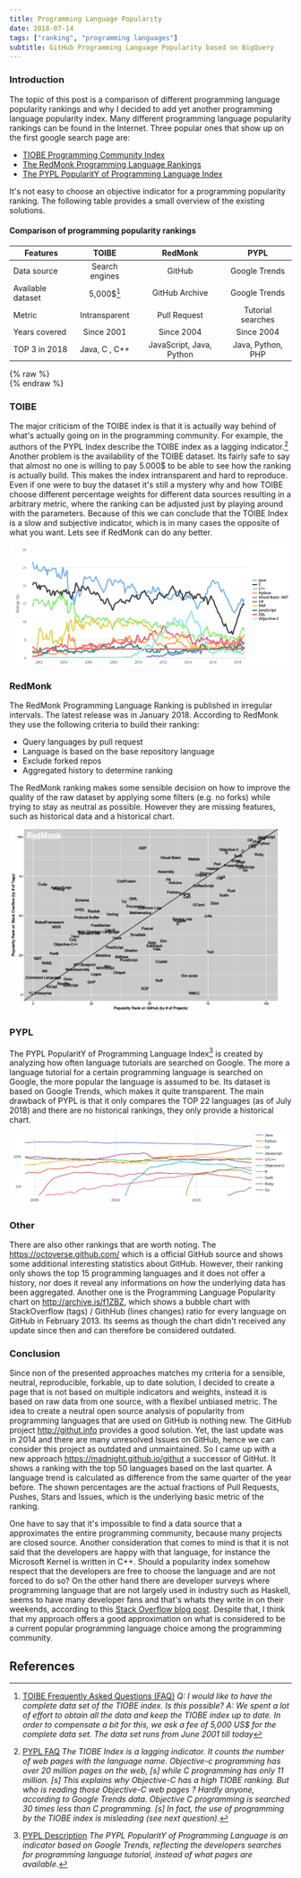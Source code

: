 ```yaml
---
title: Programming Language Popularity
date: 2018-07-14
tags: ["ranking", "programming languages"]
subtitle: GitHub Programming Language Popularity based on BigQuery
---
```


### Introduction

The topic of this post is a comparison of different programming language popularity rankings and why I decided to add yet another programming language popularity index. Many different programming language popularity rankings can be found in the Internet. Three popular ones that show up on the first google search page are:

* [TIOBE Programming Community Index](//tiobe.com/tiobe-index/)
* [The RedMonk Programming Language Rankings](//redmonk.com/sogrady/2016/07/20/language-rankings-6-16/)
* [The PYPL PopularitY of Programming Language Index](//pypl.github.io/PYPL.html)

It's not easy to choose an objective indicator for a programming popularity ranking. The following table provides a small overview of the existing solutions.

#### Comparison of programming popularity rankings

| Features           | TOIBE           | RedMonk                  | PYPL              |
| -------------      | :-------------: | :-------------:          | :-----:           |
| Data source        | Search engines  | GitHub                   | Google Trends     |
| Available dataset | 5,000$[^toibe]  | GitHub Archive           | Google Trends     |
| Metric             | Intransparent   | Pull Request             | Tutorial searches |
| Years covered      | Since 2001      | Since 2004               | Since 2004        |
| TOP 3 in 2018      | Java, C , C++   | JavaScript, Java, Python | Java, Python, PHP |


{% raw %}<br>{% endraw %}
### TOIBE
The major criticism of the TOIBE index is that it is actually way behind of what's actually going on in the programming community. For example, the authors of the PYPL Index describe the TOIBE index as a lagging indicator.[^pypldiff] Another problem is the availability of the TOIBE dataset. Its fairly safe to say that almost no one is willing to pay 5.000$ to be able to see how the ranking is actually build. This makes the index intransparent and hard to reproduce. Even if one were to buy the dataset it's still a mystery why and how TOIBE choose different percentage weights for different data sources resulting in a arbitrary metric, where the ranking can be adjusted just by playing around with the parameters. Because of this we can conclude that the TOIBE Index is a slow and subjective indicator, which is in many cases the opposite of what you want. Lets see if RedMonk can do any better.

![](/images/toibe.png)

### RedMonk
The RedMonk Programming Language Ranking is published in irregular intervals. The latest release was in January 2018. According to RedMonk they use the following criteria to build their ranking:

* Query languages by pull request
* Language is based on the base repository language
* Exclude forked repos
* Aggregated history to determine ranking

The RedMonk ranking makes some sensible decision on how to improve the quality of the raw dataset by applying some filters (e.g. no forks) while trying to stay as neutral as possible. However they are missing features, such as historical data and a historical chart.

![](/images/redmonk.png)

### PYPL
The PYPL PopularitY of Programming Language Index[^pypl] is created by analyzing how often language tutorials are searched on Google. The more a language tutorial for a certain programming language is searched on Google, the more popular the language is assumed to be. Its dataset is based on Google Trends, which makes it quite transparent. The main drawback of PYPL is that it only compares the TOP 22 languages (as of July 2018) and there are no historical rankings, they only provide a historical chart.

![](/images/pypl.png)

### Other

There are also other rankings that are worth noting. The https://octoverse.github.com/ which is a official GitHub source and shows some additional interesting statistics about GitHub. However, their ranking only shows the top 15 programming languages and it does not offer a history, nor does it reveal any informations on how the underlying data has been aggregated. Another one is the Programming Language Popularity chart on http://archive.is/f1ZBZ, which shows a bubble chart with StackOverflow (tags) / GithHub (lines changes) ratio for every language on GitHub in February 2013. Its seems as though the chart didn't received any update since then and can therefore be considered outdated.

### Conclusion

Since non of the presented approaches matches my criteria for a sensible, neutral, reproducible, forkable, up to date solution, I decided to create a page that is not based on multiple indicators and weights, instead it is based on raw data from one source, with a flexibel unbiased metric. The idea to create a neutral open source analysis of popularity from programming languages that are used on GitHub is nothing new. The GitHub project http://githut.info provides a good solution. Yet, the last update was in 2014 and there are many unresolved Issues on GitHub, hence we can consider this project as outdated and unmaintained. So I came up with a new approach https://madnight.github.io/githut a successor of GitHut. It shows a ranking with the top 50 languages based on the last quarter. A language trend is calculated as difference from the same quarter of the year before. The shown percentages are the actual fractions of Pull Requests, Pushes, Stars and Issues, which is the underlying basic metric of the ranking.

One have to say that it's impossible to find a data source that a approximates the entire programming community, because many projects are closed source. Another consideration that comes to mind is that it is not said that the developers are happy with that language, for instance the Microsoft Kernel is written in C++. Should a popularity index somehow respect that the developers are free to choose the language and are not forced to do so? On the other hand there are developer surveys where programming language that are not largely used in industry such as Haskell, seems to have many developer fans and that's whats they write in on their weekends, according to this [Stack Overflow blog post](https://stackoverfilow.blog/2017/02/07/what-programming-languages-weekends/). Despite that, I think that my approach offers a good approximation on what is considered to be a current popular programming language choice among the programming community.

## References
[^pypl]: [PYPL Description](http://pypl.github.io/PYPL.html)
*The PYPL PopularitY of Programming Language is an indicator based on Google Trends, reflecting the developers searches for programming language tutorial, instead of what pages are available.*
[^toibe]: [TOIBE Frequently Asked Questions (FAQ)](https://www.tiobe.com/tiobe-index/)
*Q: I would like to have the complete data set of the TIOBE index. Is this possible?*
*A: We spent a lot of effort to obtain all the data and keep the TIOBE index up to date. In order to compensate a bit for this, we ask a fee of 5,000 US$ for the complete data set. The data set runs from June 2001 till today*
[^pypldiff]: [PYPL FAQ](http://pypl.github.io/PYPL.html)
*The TIOBE Index is a lagging indicator. It counts the number of web pages with the language name. Objective-c programming has over 20 million pages on the web, [s] while C programming has only 11 million. [s] This explains why Objective-C has a high TIOBE ranking. But who is reading those Objective-C web pages ? Hardly anyone, according to Google Trends data. Objective C programming is searched 30 times less than C programming. [s] In fact, the use of programming by the TIOBE index is misleading (see next question).*


